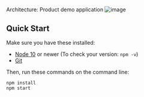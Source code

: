 #
Architecture: Product demo application
![image](https://user-images.githubusercontent.com/57107115/140953477-3ce39880-0081-4079-83aa-f4128d0eaa3a.png)



## Quick Start

Make sure you have these installed:

- [Node 10](http://nodejs.org) or newer (To check your version: `npm -v`)
- [Git](http://git-scm.com)

Then, run these commands on the command line:

```
npm install
npm start
